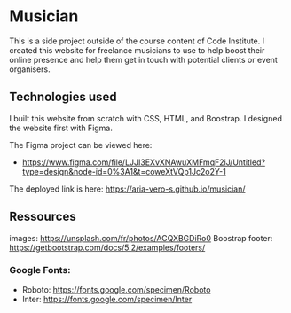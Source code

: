# Musician

This is a side project outside of the course content of Code Institute. I created this website for freelance musicians to use to help boost their online presence and help them get in touch with potential clients or event organisers.


## Technologies used

I built this website from scratch with CSS, HTML, and Boostrap. I designed the website first with Figma.

The Figma project can be viewed here:
- https://www.figma.com/file/LJJI3EXvXNAwuXMFmqF2iJ/Untitled?type=design&node-id=0%3A1&t=coweXtVQp1Jc2o2Y-1

The deployed link is here: https://aria-vero-s.github.io/musician/


## Ressources

images: https://unsplash.com/fr/photos/ACQXBGDiRo0
Boostrap footer: https://getbootstrap.com/docs/5.2/examples/footers/

### Google Fonts:
- Roboto: https://fonts.google.com/specimen/Roboto
- Inter: https://fonts.google.com/specimen/Inter
